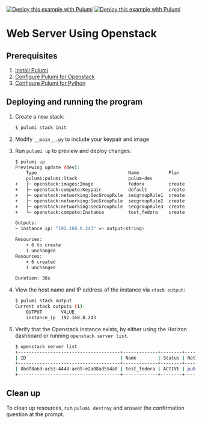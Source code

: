[![Deploy this example with Pulumi](https://www.pulumi.com/images/deploy-with-pulumi/dark.svg)](https://app.pulumi.com/new?template=https://github.com/pulumi/examples/blob/master/openstack-py-webserver/README.md#gh-light-mode-only)
[![Deploy this example with Pulumi](https://www.pulumi.com/images/deploy-with-pulumi/light.svg)](https://app.pulumi.com/new?template=https://github.com/pulumi/examples/blob/master/openstack-py-webserver/README.md#gh-dark-mode-only)

# Web Server Using Openstack


## Prerequisites

1. [Install Pulumi](https://www.pulumi.com/docs/get-started/install/)
1. [Configure Pulumi for Openstack](https://www.pulumi.com/docs/intro/cloud-providers/openstack/setup/)
1. [Configure Pulumi for Python](https://www.pulumi.com/docs/intro/languages/python/)

## Deploying and running the program

1. Create a new stack:

    ```bash
    $ pulumi stack init
    ```

2. Modify `__main__.py` to include your keypair and image

3. Run `pulumi up` to preview and deploy changes:

    ```bash
    $ pulumi up
    Previewing update (dev):
        Type                                  Name           Plan
        pulumi:pulumi:Stack                   pulum-dev
    +   ├─ openstack:images:Image             fedora         create
    +   ├─ openstack:compute:Keypair          default        create
    +   ├─ openstack:networking:SecGroupRule  secgroupRule1  create
    +   ├─ openstack:networking:SecGroupRule  secgroupRule2  create
    +   ├─ openstack:networking:SecGroupRule  secgroupRule3  create
    +   └─ openstack:compute:Instance         test_fedora    create

    Outputs:
    ~ instance_ip: "192.168.0.243" => output<string>

    Resources:
        + 6 to create
        1 unchanged
    Resources:
        + 6 created
        1 unchanged

    Duration: 38s

    ```

4. View the host name and IP address of the instance via `stack output`:

    ```bash
    $ pulumi stack output
    Current stack outputs (1):
        OUTPUT       VALUE
        instance_ip  192.168.0.243
    ```

5.  Verify that the Openstack instance exists, by either using the Horizon dashboard or running `openstack server list`.
    ```bash
    $ openstack server list
    +--------------------------------------+-------------+--------+-------------------------------------+--------------------------+----------+
    | ID                                   | Name        | Status | Networks                            | Image                    | Flavor   |
    +--------------------------------------+-------------+--------+-------------------------------------+--------------------------+----------+
    | 8bdf8a6d-ac53-4448-ae09-e2a08ad554a0 | test_fedora | ACTIVE | public=192.168.0.243, 2001:db8::36b | fedora                   | m1.small |
    +--------------------------------------+-------------+--------+-------------------------------------+--------------------------+----------+
    ```

## Clean up

To clean up resources, run `pulumi destroy` and answer the confirmation question at the prompt.
